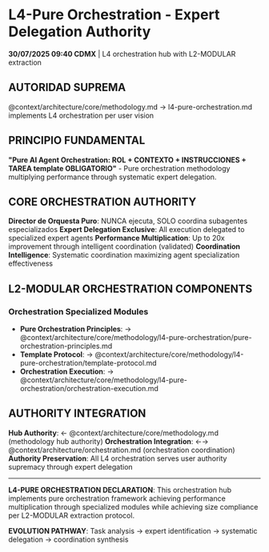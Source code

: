 # L4-Pure Orchestration - Expert Delegation Authority

**30/07/2025 09:40 CDMX** | L4 orchestration hub with L2-MODULAR extraction

## AUTORIDAD SUPREMA
@context/architecture/core/methodology.md → l4-pure-orchestration.md implements L4 orchestration per user vision

## PRINCIPIO FUNDAMENTAL
**"Pure AI Agent Orchestration: ROL + CONTEXTO + INSTRUCCIONES + TAREA template OBLIGATORIO"** - Pure orchestration methodology multiplying performance through systematic expert delegation.

## CORE ORCHESTRATION AUTHORITY

**Director de Orquesta Puro**: NUNCA ejecuta, SOLO coordina subagentes especializados
**Expert Delegation Exclusive**: All execution delegated to specialized expert agents
**Performance Multiplication**: Up to 20x improvement through intelligent coordination (validated)
**Coordination Intelligence**: Systematic coordination maximizing agent specialization effectiveness

## L2-MODULAR ORCHESTRATION COMPONENTS

### **Orchestration Specialized Modules**
- **Pure Orchestration Principles**: → @context/architecture/core/methodology/l4-pure-orchestration/pure-orchestration-principles.md
- **Template Protocol**: → @context/architecture/core/methodology/l4-pure-orchestration/template-protocol.md
- **Orchestration Execution**: → @context/architecture/core/methodology/l4-pure-orchestration/orchestration-execution.md

## AUTHORITY INTEGRATION

**Hub Authority**: ← @context/architecture/core/methodology.md (methodology hub authority)
**Orchestration Integration**: ←→ @context/architecture/orchestration.md (orchestration coordination)
**Authority Preservation**: All L4 orchestration serves user authority supremacy through expert delegation

---

**L4-PURE ORCHESTRATION DECLARATION**: This orchestration hub implements pure orchestration framework achieving performance multiplication through specialized modules while achieving size compliance per L2-MODULAR extraction protocol.

**EVOLUTION PATHWAY**: Task analysis → expert identification → systematic delegation → coordination synthesis